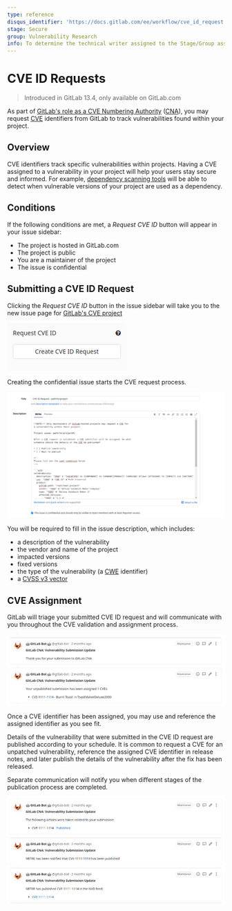```yaml
---
type: reference
disqus_identifier: 'https://docs.gitlab.com/ee/workflow/cve_id_request.html'
stage: Secure
group: Vulnerability Research
info: To determine the technical writer assigned to the Stage/Group associated with this page, see https://about.gitlab.com/handbook/engineering/ux/technical-writing/#designated-technical-writers
---
```


# CVE ID Requests

> Introduced in GitLab 13.4, only available on GitLab.com

As part of [GitLab's role as a CVE Numbering Authority](https://about.gitlab.com/security/cve)
([CNA](https://cve.mitre.org/cve/cna.html)), you may request
[CVE](https://cve.mitre.org/index.html) identifiers from GitLab to track
vulnerabilities found within your project.

## Overview

CVE identifiers track specific vulnerabilities within projects. Having a
CVE assigned to a vulnerability in your project will help
your users stay secure and informed. For example,
[dependency scanning tools](../application_security/dependency_scanning/index.md)
will be able to detect when vulnerable versions of your project are used as a
dependency.

## Conditions

If the following conditions are met, a _Request CVE ID_ button will appear in
your issue sidebar:

- The project is hosted in GitLab.com
- The project is public
- You are a maintainer of the project
- The issue is confidential

## Submitting a CVE ID Request

Clicking the _Request CVE ID_ button in the issue sidebar will take you to the
new issue page for [GitLab's CVE project](https://gitlab.com/gitlab-org/cves)

![CVE ID request button](img/cve_id_request_button.png)

Creating the confidential issue starts the CVE request process.

![New CVE ID request issue](img/new_cve_request_issue.png)

You will be required to fill in the issue description, which includes:

- a description of the vulnerability
- the vendor and name of the project
- impacted versions
- fixed versions
- the type of the vulnerability (a [CWE](https://cwe.mitre.org/data/index.html) identifier)
- a [CVSS v3 vector](https://nvd.nist.gov/vuln-metrics/cvss/v3-calculator)

## CVE Assignment

GitLab will triage your submitted CVE ID request and will communicate with you
throughout the CVE validation and assignment process.

![CVE ID request communication](img/cve_request_communication.png)

Once a CVE identifier has been assigned, you may use and reference the assigned
identifier as you see fit.

Details of the vulnerability that were submitted in the CVE ID request are
published according to your schedule. It is common to request a CVE for an
unpatched vulnerability, reference the assigned CVE identifier in release
notes, and later publish the details of the vulnerability after the fix has been
released.

Separate communication will notify you when different stages of the publication
process are completed.

![CVE ID request publication communication](img/cve_request_communication_publication.png)
